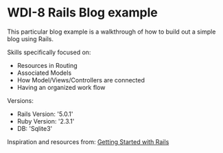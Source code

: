 # WDI-8 Rails Blog example

This particular blog example is a walkthrough of how to build out a simple blog using Rails.

Skills specifically focused on:

- Resources in Routing
- Associated Models
- How Model/Views/Controllers are connected
- Having an organized work flow

Versions:
- Rails Version: '5.0.1'
- Ruby Version: '2.3.1'
- DB: 'Sqlite3'

Inspiration and resources from: <a href="http://guides.rubyonrails.org/getting_started.html">Getting Started with Rails</a>
